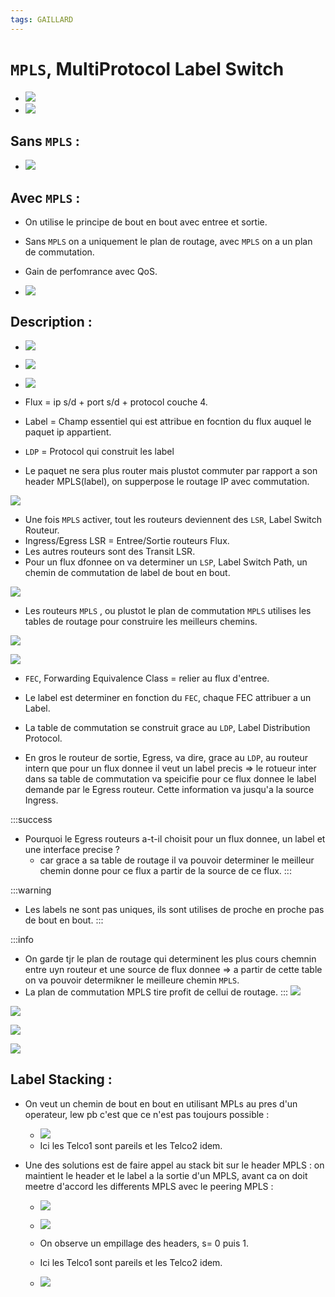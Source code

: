 ```yaml
---
tags: GAILLARD
---
```



# `MPLS`, MultiProtocol Label Switch 

* ![](https://i.imgur.com/MoqBHzp.png)
* ![](https://i.imgur.com/SosRlME.jpg)



## Sans `MPLS` : 

* ![](https://i.imgur.com/fRw32nU.jpg)


## Avec `MPLS` : 

* On utilise le principe de bout en bout avec entree et sortie.

* Sans `MPLS` on a uniquement le plan de routage, avec `MPLS` on a un plan de commutation.
* Gain de perfomrance avec QoS.
* ![](https://i.imgur.com/XZLme9g.jpg)


## Description : 


* ![](https://i.imgur.com/slPmcwr.png)
* ![](https://i.imgur.com/HQ0D9uI.png)
* ![](https://i.imgur.com/ZWBU23I.png)


* Flux = ip s/d + port s/d + protocol couche 4.
* Label = Champ essentiel qui est attribue en focntion du flux auquel le paquet ip appartient.
* `LDP` = Protocol qui construit les label
* Le paquet ne sera plus router mais plustot commuter par rapport a son header MPLS(label), on supperpose le routage IP avec commutation.


![](https://i.imgur.com/QjmcD0N.png)


* Une fois `MPLS` activer, tout les routeurs deviennent des `LSR`, Label Switch Routeur.
* Ingress/Egress LSR = Entree/Sortie routeurs Flux.
* Les autres routeurs sont des Transit LSR.
* Pour un flux dfonnee on va determiner un `LSP`, Label Switch Path, un chemin de commutation de label de bout en bout.


![](https://i.imgur.com/Fdp7ks6.png)


* Les routeurs `MPLS` , ou plustot le plan de commutation `MPLS` utilises les tables de routage pour construire les meilleurs chemins.

![](https://i.imgur.com/QSreOEp.jpg)

![](https://i.imgur.com/r0sywcc.jpg)


* `FEC`, Forwarding Equivalence Class = relier au flux d'entree. 
* Le label est determiner en fonction du `FEC`, chaque FEC attribuer a un Label.


* La table de commutation se construit grace au `LDP`, Label Distribution Protocol.
* En gros le routeur de sortie, Egress, va dire, grace au `LDP`, au routeur intern que pour un flux donnee il veut un label precis => le rotueur inter dans sa table de commutation va speicifie pour ce flux donnee le label demande par le Egress routeur. Cette information va jusqu'a la source Ingress.

:::success
* Pourquoi le Egress routeurs a-t-il choisit pour un flux donnee, un label et une interface precise ?
    *  car grace a sa table de routage il va pouvoir determiner le meilleur chemin donne pour ce flux a partir de la source de ce flux.
:::

:::warning
* Les labels ne sont pas uniques, ils sont utilises de proche en proche pas de bout en bout.
:::

:::info
* On garde tjr le plan de routage qui determinent les plus cours chemnin entre uyn routeur et une source de flux donnee => a partir de cette table on va pouvoir determikner le meilleure chemin `MPLS`.
* La plan de commutation MPLS tire profit de cellui de routage.
:::
![](https://i.imgur.com/JXVmBrH.jpg)

![](https://i.imgur.com/pzmINlH.png)

![](https://i.imgur.com/3KmiJme.png)

![](https://i.imgur.com/PAtsghl.png)
 

## Label Stacking : 

* On veut un chemin de bout en bout en utilisant MPLs au pres d'un operateur, lew pb c'est que ce n'est pas toujours possible : 
    
    * ![](https://i.imgur.com/VSH8weC.png)
    * Ici les Telco1 sont pareils et les Telco2 idem.

* Une des solutions est de faire appel au stack bit sur le header MPLS : on maintient le header et le label a la sortie d'un MPLS, avant ca on doit meetre d'accord les differents MPLS avec le peering MPLS : 
    
    * ![](https://i.imgur.com/rpgOKnh.png)

    * ![](https://i.imgur.com/oT4CCgN.png)


    * On observe un empillage des headers, s= 0 puis 1.
    * Ici les Telco1 sont pareils et les Telco2 idem.


    * ![](https://i.imgur.com/HjgwjOH.png)


    